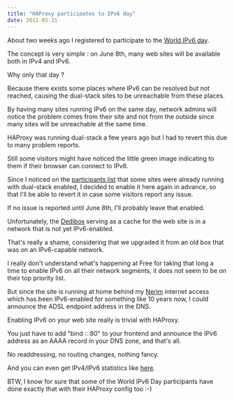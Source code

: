 ```yaml
---
title: "HAProxy participates to IPv6 day"
date: 2011-05-31
---
```

About two weeks ago I registered to participate to the [World IPv6 day](http://worldipv6day.org/).

The concept is very simple : on June 8th, many web sites will be available both in IPv4 and IPv6.

Why only that day ?

Because there exists some places where IPv6 can be resolved but not reached, causing the dual-stack sites to be unreachable from these places.

By having many sites running IPv6 on the same day, network admins will notice the problem comes from their site and not from the outside since many sites will be unreachable at the same time.

HAProxy was running dual-stack a few years ago but I had to revert this due to many problem reports.

Still some visitors might have noticed the little green image indicating to them if their browser can connect to IPv6.

Since I noticed on the [participants list](http://www.worldipv6day.org/participant-websites/index.html) that some sites were already running with dual-stack enabled, I decided to enable it here again in advance, so that I'll be able to revert it in case some visitors report any issue.

If no issue is reported until June 8th, I'll probably leave that enabled.

Unfortunately, the [Dedibox](http://www.dedibox.fr/) serving as a cache for the web site is in a network that is not yet IPv6-enabled.

That's really a shame, considering that we upgraded it from an old box that was on an IPv6-capable network.

I really don't understand what's happening at Free for taking that long a time to enable IPv6 on all their network segments, it does not seem to be on their top priority list.

But since the site is running at home behind my [Nerim](http://www.nerim.net) internet access which has been IPv6-enabled for something like 10 years now, I could announce the ADSL endpoint address in the DNS.

Enabling IPv6 on your web site really is trivial with HAProxy.

You just have to add "bind :::80" to your frontend and announce the IPv6 address as an AAAA record in your DNS zone, and that's all.

No readdressing, no routing changes, nothing fancy.

And you can even get IPv4/IPv6 statistics like [here](http://demo.haproxy.org/).

BTW, I know for sure that some of the World IPv6 Day participants have done exactly that with their HAProxy config too :-)

